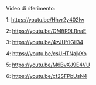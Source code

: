Video di riferimento:

1:
https://youtu.be/Hhvr2y402lw

2:
https://youtu.be/OMftR9LRnaE

3:
https://youtu.be/4zJUYIGil34

4:
https://youtu.be/csUHTNajkXo

5:
https://youtu.be/M6BvXJ9E4VU

6:
https://youtu.be/cf2SFPbUsN4
